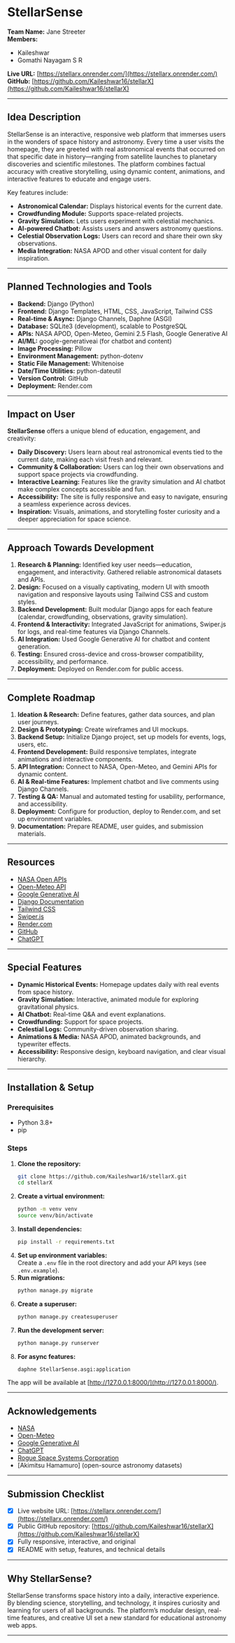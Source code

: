 # StellarSense

**Team Name:** Jane Streeter  
**Members:**  
- Kaileshwar  
- Gomathi Nayagam S R

**Live URL:** [https://stellarx.onrender.com/](https://stellarx.onrender.com/)  
**GitHub:** [https://github.com/Kaileshwar16/stellarX](https://github.com/Kaileshwar16/stellarX)

---

## Idea Description

StellarSense is an interactive, responsive web platform that immerses users in the wonders of space history and astronomy. Every time a user visits the homepage, they are greeted with real astronomical events that occurred on that specific date in history—ranging from satellite launches to planetary discoveries and scientific milestones. The platform combines factual accuracy with creative storytelling, using dynamic content, animations, and interactive features to educate and engage users. 

Key features include:
- **Astronomical Calendar:** Displays historical events for the current date.
- **Crowdfunding Module:** Supports space-related projects.
- **Gravity Simulation:** Lets users experiment with celestial mechanics.
- **AI-powered Chatbot:** Assists users and answers astronomy questions.
- **Celestial Observation Logs:** Users can record and share their own sky observations.
- **Media Integration:** NASA APOD and other visual content for daily inspiration.

---

## Planned Technologies and Tools

- **Backend:** Django (Python)
- **Frontend:** Django Templates, HTML, CSS, JavaScript, Tailwind CSS
- **Real-time & Async:** Django Channels, Daphne (ASGI)
- **Database:** SQLite3 (development), scalable to PostgreSQL
- **APIs:** NASA APOD, Open-Meteo, Gemini 2.5 Flash, Google Generative AI
- **AI/ML:** google-generativeai (for chatbot and content)
- **Image Processing:** Pillow
- **Environment Management:** python-dotenv
- **Static File Management:** Whitenoise
- **Date/Time Utilities:** python-dateutil
- **Version Control:** GitHub
- **Deployment:** Render.com

---

## Impact on User

**StellarSense** offers a unique blend of education, engagement, and creativity:
- **Daily Discovery:** Users learn about real astronomical events tied to the current date, making each visit fresh and relevant.
- **Community & Collaboration:** Users can log their own observations and support space projects via crowdfunding.
- **Interactive Learning:** Features like the gravity simulation and AI chatbot make complex concepts accessible and fun.
- **Accessibility:** The site is fully responsive and easy to navigate, ensuring a seamless experience across devices.
- **Inspiration:** Visuals, animations, and storytelling foster curiosity and a deeper appreciation for space science.

---

## Approach Towards Development

1. **Research & Planning:** Identified key user needs—education, engagement, and interactivity. Gathered reliable astronomical datasets and APIs.
2. **Design:** Focused on a visually captivating, modern UI with smooth navigation and responsive layouts using Tailwind CSS and custom styles.
3. **Backend Development:** Built modular Django apps for each feature (calendar, crowdfunding, observations, gravity simulation).
4. **Frontend & Interactivity:** Integrated JavaScript for animations, Swiper.js for logs, and real-time features via Django Channels.
5. **AI Integration:** Used Google Generative AI for chatbot and content generation.
6. **Testing:** Ensured cross-device and cross-browser compatibility, accessibility, and performance.
7. **Deployment:** Deployed on Render.com for public access.

---

## Complete Roadmap

1. **Ideation & Research:** Define features, gather data sources, and plan user journeys.
2. **Design & Prototyping:** Create wireframes and UI mockups.
3. **Backend Setup:** Initialize Django project, set up models for events, logs, users, etc.
4. **Frontend Development:** Build responsive templates, integrate animations and interactive components.
5. **API Integration:** Connect to NASA, Open-Meteo, and Gemini APIs for dynamic content.
6. **AI & Real-time Features:** Implement chatbot and live comments using Django Channels.
7. **Testing & QA:** Manual and automated testing for usability, performance, and accessibility.
8. **Deployment:** Configure for production, deploy to Render.com, and set up environment variables.
9. **Documentation:** Prepare README, user guides, and submission materials.

---

## Resources

- [NASA Open APIs](https://api.nasa.gov/)
- [Open-Meteo API](https://open-meteo.com/)
- [Google Generative AI](https://ai.google/)
- [Django Documentation](https://docs.djangoproject.com/)
- [Tailwind CSS](https://tailwindcss.com/)
- [Swiper.js](https://swiperjs.com/)
- [Render.com](https://render.com/)
- [GitHub](https://github.com/)
- [ChatGPT](https://openai.com/chatgpt)

---

## Special Features

- **Dynamic Historical Events:** Homepage updates daily with real events from space history.
- **Gravity Simulation:** Interactive, animated module for exploring gravitational physics.
- **AI Chatbot:** Real-time Q&A and event explanations.
- **Crowdfunding:** Support for space projects.
- **Celestial Logs:** Community-driven observation sharing.
- **Animations & Media:** NASA APOD, animated backgrounds, and typewriter effects.
- **Accessibility:** Responsive design, keyboard navigation, and clear visual hierarchy.

---

## Installation & Setup

### Prerequisites

- Python 3.8+
- pip

### Steps

1. **Clone the repository:**
    ```bash
    git clone https://github.com/Kaileshwar16/stellarX.git
    cd stellarX
    ```
2. **Create a virtual environment:**
    ```bash
    python -m venv venv
    source venv/bin/activate
    ```
3. **Install dependencies:**
    ```bash
    pip install -r requirements.txt
    ```
4. **Set up environment variables:**  
   Create a `.env` file in the root directory and add your API keys (see `.env.example`).
5. **Run migrations:**
    ```bash
    python manage.py migrate
    ```
6. **Create a superuser:**
    ```bash
    python manage.py createsuperuser
    ```
7. **Run the development server:**
    ```bash
    python manage.py runserver
    ```
8. **For async features:**
    ```bash
    daphne StellarSense.asgi:application
    ```

The app will be available at [http://127.0.0.1:8000/](http://127.0.0.1:8000/).

---

## Acknowledgements

- [NASA](https://www.nasa.gov/)
- [Open-Meteo](https://open-meteo.com/)
- [Google Generative AI](https://ai.google/)
- [ChatGPT](https://openai.com/chatgpt)
- [Rogue Space Systems Corporation](https://rogue.space/)
- [Akimitsu Hamamuro] (open-source astronomy datasets)

---

## Submission Checklist

- [x] Live website URL: [https://stellarx.onrender.com/](https://stellarx.onrender.com/)
- [x] Public GitHub repository: [https://github.com/Kaileshwar16/stellarX](https://github.com/Kaileshwar16/stellarX)
- [x] Fully responsive, interactive, and original
- [x] README with setup, features, and technical details

---

## Why StellarSense?

StellarSense transforms space history into a daily, interactive experience. By blending science, storytelling, and technology, it inspires curiosity and learning for users of all backgrounds. The platform’s modular design, real-time features, and creative UI set a new standard for educational astronomy web apps.

---


